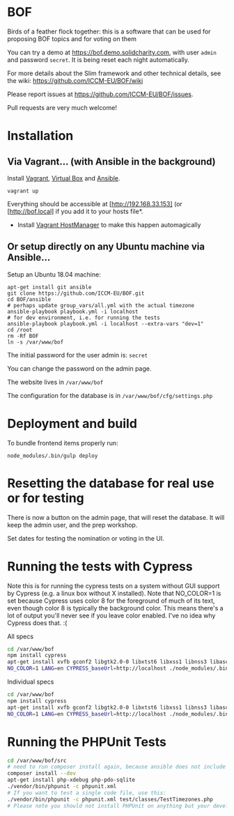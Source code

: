 # BOF
Birds of a feather flock together: this is a software that can be used for proposing BOF topics and for voting on them

You can try a demo at https://bof.demo.solidcharity.com, with user `admin` and password `secret`. It is being reset each night automatically.

For more details about the Slim framework and other technical details, see the wiki: https://github.com/ICCM-EU/BOF/wiki

Please report issues at https://github.com/ICCM-EU/BOF/issues.

Pull requests are very much welcome!

# Installation

## Via Vagrant… (with Ansible in the background)

Install [Vagrant](https://www.vagrantup.com/downloads.html), [Virtual Box](https://www.virtualbox.org/wiki/Downloads) and [Ansible](http://docs.ansible.com/ansible/latest/intro_installation.html#installing-the-control-machine).

`vagrant up`

Everything should be accessible at [http://192.168.33.153] (or [http://bof.local] if you add it to your hosts file*.

* Install [Vagrant HostManager](https://github.com/devopsgroup-io/vagrant-hostmanager) to make this happen automagically

## Or setup directly on any Ubuntu machine via Ansible…

Setup an Ubuntu 18.04 machine:

```
apt-get install git ansible
git clone https://github.com/ICCM-EU/BOF.git
cd BOF/ansible
# perhaps update group_vars/all.yml with the actual timezone
ansible-playbook playbook.yml -i localhost
# for dev environment, i.e. for running the tests
ansible-playbook playbook.yml -i localhost --extra-vars "dev=1"
cd /root
rm -Rf BOF
ln -s /var/www/bof
```

The initial password for the user admin is: `secret`

You can change the password on the admin page.

The website lives in `/var/www/bof`

The configuration for the database is in `/var/www/bof/cfg/settings.php`

# Deployment and build

To bundle frontend items properly run:

`node_modules/.bin/gulp deploy`

# Resetting the database for real use or for testing

There is now a button on the admin page, that will reset the database. It will keep the admin user, and the prep workshop.

Set dates for testing the nomination or voting in the UI.

# Running the tests with Cypress
Note this is for running the cypress tests on a system without GUI support by Cypress (e.g. a linux box without X installed).  Note that NO_COLOR=1 is set because Cypress uses color 8 for the foreground of much of its text, even though color 8 is typically the background color.  This means there's a lot of output you'll never see if you leave color enabled.  I've no idea why Cypress does that. :(

All specs
```bash
cd /var/www/bof
npm install cypress
apt-get install xvfb gconf2 libgtk2.0-0 libxtst6 libxss1 libnss3 libasound2
NO_COLOR=1 LANG=en CYPRESS_baseUrl=http://localhost ./node_modules/.bin/cypress run --config video=false
```

Individual specs
```bash
cd /var/www/bof
npm install cypress
apt-get install xvfb gconf2 libgtk2.0-0 libxtst6 libxss1 libnss3 libasound2
NO_COLOR=1 LANG=en CYPRESS_baseUrl=http://localhost ./node_modules/.bin/cypress run --config video=false --spec 'cypress/integration/nomination.js'
```

# Running the PHPUnit Tests

```bash
cd /var/www/bof/src
# need to run composer install again, because ansible does not include the dev dependancies by default when calling composer install
composer install --dev
apt-get install php-xdebug php-pdo-sqlite
./vendor/bin/phpunit -c phpunit.xml
# If you want to test a single code file, use this:
./vendor/bin/phpunit -c phpunit.xml test/classes/TestTimezones.php
# Please note you should not install PHPUnit on anything but your development system.  See https://thephp.cc/news/2020/02/phpunit-a-security-risk for further explanation. 
```

